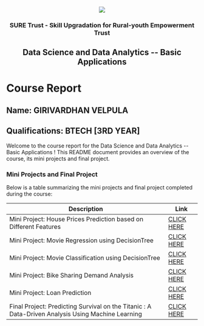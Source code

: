 <!-- PROJECT LOGO -->
<br />

<div align="center">
   <img src='https://user-images.githubusercontent.com/73131499/166115643-d3187f47-d38f-41b2-ae42-5ecbbc60de14.png' />


<h3 align="center">SURE Trust - Skill Upgradation for Rural-youth Empowerment Trust</h3>
  <h2> Data Science and Data Analytics -- Basic Applications</h2>
</div>

# Course Report

## Name: GIRIVARDHAN VELPULA

## Qualifications: BTECH [3RD YEAR]

Welcome to the course report for the Data Science and Data Analytics -- Basic Applications ! This README document provides an overview of the course, its mini projects and final project.

### Mini Projects and Final Project

Below is a table summarizing the mini projects and final project completed during the course:

| Description                               | Link                                    |
|-------------------------------------------|-----------------------------------------|
| Mini Project: House Prices Prediction based on Different Features    	            | [CLICK HERE](https://github.com/sure-trust/G7_DS/blob/main/Mini%20Projects/Girivardhan/House_Price_Dataset.ipynb) |
| Mini Project: Movie Regression using DecisionTree		            | [CLICK HERE](https://github.com/sure-trust/G7_DS/blob/main/Mini%20Projects/Girivardhan/Movie_Regression_Dataset_DecisionTreeRegressor.ipynb)|
| Mini Project: Movie Classification using DecisionTree                  | [CLICK HERE](https://github.com/sure-trust/G7_DS/blob/main/Mini%20Projects/Girivardhan/Movie_Classification_Decision_Tree_Classifier.ipynb) |
| Mini Project: Bike Sharing Demand Analysis      | [CLICK HERE](https://github.com/sure-trust/G7_DS/blob/main/Mini%20Projects/Girivardhan/Bike_Sharing_Demand_Analysis.ipynb) |
| Mini Project: Loan Prediction	            | [CLICK HERE](https://github.com/sure-trust/G7_DS/blob/main/Mini%20Projects/Girivardhan/Loan_Prediction.ipynb) |
| Final Project: Predicting Survival on the Titanic : A Data-Driven Analysis Using Machine Learning   			    | [CLICK HERE](https://github.com/sure-trust/G7_DS/blob/main/Final%20Capstone%20Project/Girivardhan/Titanic_Dataset.ipynb) |